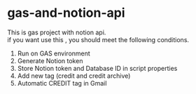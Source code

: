 # gas-and-notion-api
This is gas project with notion api.   
if you want use this , you should meet the following conditions.

1.  Run on GAS environment
2.  Generate Notion token
3.  Store Notion token and Database ID in script properties
4.  Add new tag (credit and credit archive)
5.  Automatic CREDIT tag in Gmail
